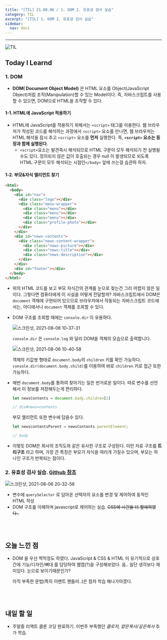 ```yaml
---
title: "[TIL] 21.08.06 / 1. DOM 2. 유효성 검사 실습"
category: TIL
excerpt: "[TIL] 1. DOM 2. 유효성 검사 실습"
sidebar:
  nav: docs
---
```


---

![TIL](https://user-images.githubusercontent.com/83164003/127775612-7464075f-89e7-478e-82ee-dc1c2710a125.jpeg)
## Today I Learnd
### 1. DOM
- **DOM( Document Object Model)** 은 HTML 요소를 Object(JavaScript Object)처럼 조작(Manipulation)할 수 있는 Model이다. 즉, 자바스크립트를 사용할 수 있으면, DOM으로 HTML을 조작할 수 있다.

#### 1-1. HTML에 JavaScript 적용하기
- HTML에 JavaScript를 적용하기 위해서는 `<script>` 태그를 이용한다. 웹 브라우저가 작성된 코드를 해석하는 과정에서 `<script>` 요소를 만나면, 웹 브라우저는 HTML 해석을 잠시 추고 `<script>` 요소를 **먼저** 실행한다. 즉, **`<script>` 요소는 등장과 함께 실행된다**.
  - `<script>`요소는 발견즉시 해석되므로 HTML 구문이 모두 해석되기 전 실행될 수도 있다.  정의되지 않은 값이 호출되는 경우 null 이 발생되므로 되도록 HTML 구문이 모두 해석되는 시점인`</body>` 앞에 쓰는걸 습관하 하자.

#### 1-2. 부모&자식 엘리먼트 찾기
```html
<html>
  <body>
    <div id="nav">
      <div class="logo"></div>
      <div class="menu-wrapper">
        <div class="menu"></div>
        <div class="menu"></div>
        <div class="menu"></div>
        <div class="profile-photo"></div>
      </div>
    </div>
    <div id="news-contents">
      <div class="news-content-wrapper">
        <div class="news-picture"></div>
        <div class="news-title"></div>
        <div class="news-description"></div>
      </div>
    </div>
    <div id="footer"></div>
  </body>
</html>
```

- 위의 HTML 코드를 보고 부모 자식간의 관계를 눈으로 찾는건 그리 어렵지 않은 일이다. 그렇다면 컴퓨터에게 이 사실을 어떻게 전달할까? 자바스크립트에서 DOM은 `document` 객체에 구현되어 있으므로 브라우저에서 작동되는 자바스크립트 코드에서는, 어디에서나 `document` 객체를 조회할 수 있다.

- DOM 구조를 조회할 때에는 `console.dir` 이 유용하다.

  ![스크린샷, 2021-08-06 10-37-31](https://user-images.githubusercontent.com/83164003/128442805-9865b83d-6360-490e-811d-a964f7ef9380.png)
	
	`console.dir` 은 `console.log` 와 달리 DOM을 객체의 모습으로 출력합니다.
	
	![스크린샷, 2021-08-06 10-40-58](https://user-images.githubusercontent.com/83164003/128443078-3de98c0d-901f-49ec-aa96-c3b70a8834d8.png)

  객체의 키값쌍 형태로 `document.body`의 `children` 키를 확인 가능하다. `console.dir(document.body.child)`를 이용하여 바로 `children` 키로 접근 또한 가능하다.

- 매번 `document.body`를 통하여 찾아가는 일은 번거로운 일이다. 따로 변수를 선언해서 이 정보를 저장해두는게 편리하다.

  ```javascript
  let newsContents = document.body.children[1]

  // div#news=contents
  ```
	
	부모 엘리먼트 또한 변수에 담을수 있다.

	```javascript
  let newscontentsParent = newsContents.parentElement;

  // body
  ```

- 이렇듯 DOM은 회사의 조직도와 같은 유사한 구조로 구성된다. 이런 자료 구조를 **트리구조** 라고 하며, 가장 큰 특징은 부모가 자식을 여러개 가질수 있으며, 부모는 하나인 구조가 반복되는 점이다.

### 2. 유효성 검사 실습. <a href="https://github.com/JH8459/im-sprint-validation-check" target="_blank"> Github 참조 </a>

![스크린샷, 2021-08-06 20-32-56](https://user-images.githubusercontent.com/83164003/128504541-67ae5947-c43d-4e7d-9ac0-91c9a678e9c5.png)

- 변수에 `querySelector` 로 담아온 선택자의 요소를 변경 및 제어하여 동적인 HTML 작성
- DOM 구조를 이해하며 javascript로 제어하는 실습. ~~CSS에 시간을 더 할애하였다..~~

<br>
<br>

## 오늘 느낀 점
- DOM 을 우선 찍먹정도 하였다. JavaScript & CSS & HTML 이 유기적으로 상호간에 기능/디자인/뼈대 를 담당하여 웹앱(?)을 구성해보았다. 음.. 일단 생각보다 재미있다. 눈으로 보이기때문인가? 

  아직 부족한 문법(특히 이벤트 핸들러..)은 점차 학습 해나가야겠다. 

<br>
<br>

## 내일 할 일
- 주말중 리액트 클론 코딩 완료하기. 이번주 부족했던 *클로저, 얕은복사/깊은복사* 추가 학습.

